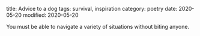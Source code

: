 title: Advice to a dog
tags: survival, inspiration
category: poetry 
date: 2020-05-20
modified: 2020-05-20

You must be able to navigate a variety of situations without biting anyone.

